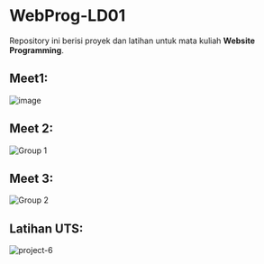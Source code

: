 ﻿# WebProg-LD01

Repository ini berisi proyek dan latihan untuk mata kuliah **Website Programming**.


## Meet1:
![image](https://github.com/user-attachments/assets/491f8495-2cdb-4734-b0f2-027e5a35d568)

## Meet 2:
![Group 1](https://github.com/user-attachments/assets/60e58162-860d-4522-bed8-63180b0da9c3)

## Meet 3:
![Group 2](https://github.com/user-attachments/assets/eea71e76-8588-4a21-8f36-694651d7fd2d)

## Latihan UTS:
![project-6](https://github.com/user-attachments/assets/88d497f0-7efd-4674-b697-f54308c207e2)
